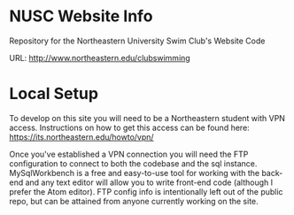 # NUSC Website Info
Repository for the Northeastern University Swim Club's Website Code

URL: http://www.northeastern.edu/clubswimming

# Local Setup
To develop on this site you will need to be a Northeastern student with VPN access. Instructions on how to get this access can be found here: https://its.northeastern.edu/howto/vpn/

Once you've established a VPN connection you will need the FTP configuration to connect to both the codebase and the sql instance. MySqlWorkbench is a free and easy-to-use tool for working with the back-end and any text editor will allow you to write front-end code (although I prefer the Atom editor). FTP config info is intentionally left out of the public repo, but can be attained from anyone currently working on the site.
